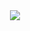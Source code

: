 
<div align=center>
	<img src="https://github.com/carvalhoanamaria/Meu-site-pessoal/blob/master/img/Gravar_2021_10_31_15_59_28_431%20(1).gif?raw=true">
</div>
